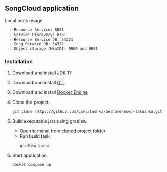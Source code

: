 ## SongCloud application

Local ports usage:
```bash
  - Resource Service: 8081
  - Service Discovery: 8761
  - Resource Service DB: 54321
  - Song Service DB: 54322
  - Object storage (MinIO): 9000 and 9001
```

### Installation
1. Download and install [JDK 17](https://www.oracle.com/java/technologies/downloads/)
2. Download and install [GIT](https://git-scm.com/downloads)
3. Download and install [Docker Engine](https://docs.docker.com/engine/install/)
4. Clone the project:
   ```bash
   git clone https://github.com/pavlatushka/belhard-msvc-latushka.git
   ```

5. Build executable jars using gradlew.
   - Open terminal from cloned project folder
   - Run build task:
      ```bash
      gradlew build
      ```
6. Start application
    ```bash
    docker compose up
    ```